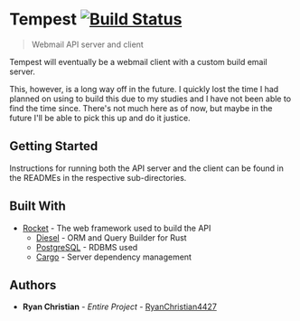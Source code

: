 # Tempest [![Build Status](https://travis-ci.org/RyanChristian4427/tempest.svg?branch=master)](https://travis-ci.org/RyanChristian4427/tempest)
> Webmail API server and client

Tempest will eventually be a webmail client with a custom build email server.

This, however, is a long way off in the future. I quickly lost the time I had planned on using to build this due to my studies and I have not been able to find the time since. There's not much here as of now, but maybe in the future I'll be able to pick this up and do it justice. 

## Getting Started

Instructions for running both the API server and the client can be found in the READMEs in the respective sub-directories.

## Built With

* [Rocket](https://rocket.rs/) - The web framework used to build the API
  * [Diesel](https://diesel.rs/) - ORM and Query Builder for Rust
  * [PostgreSQL](https://www.postgresql.org/) - RDBMS used
  * [Cargo](https://crates.io/) - Server dependency management

## Authors

* **Ryan Christian** - *Entire Project* - [RyanChristian4427](https://github.com/RyanChristian4427)
